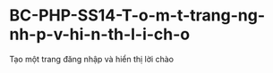 # BC-PHP-SS14-T-o-m-t-trang-ng-nh-p-v-hi-n-th-l-i-ch-o
Tạo một trang đăng nhập và hiển thị lời chào
